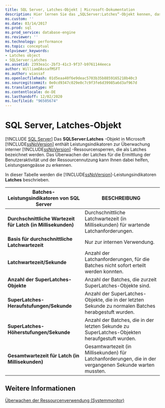 ```yaml
---
title: SQL Server, Latches-Objekt | Microsoft-Dokumentation
description: Hier lernen Sie das „SQLServer:Latches“-Objekt kennen, das Leistungsindikatoren zur Überwachung interner SQL Server-Ressourcensperren bereitstellt, die als Latches bezeichnet werden.
ms.custom: ''
ms.date: 03/14/2017
ms.prod: sql
ms.prod_service: database-engine
ms.reviewer: ''
ms.technology: performance
ms.topic: conceptual
helpviewer_keywords:
- Latches object
- SQLServer:Latches
ms.assetid: 2393ea1c-2bf3-41c3-9f37-b9761144eeca
author: WilliamDAssafMSFT
ms.author: wiassaf
ms.openlocfilehash: 01d5eaa40f6e9deac5703b35b8859165218b40c3
ms.sourcegitcommit: 0e0cd9347c029e0c7c9f3fe6d39985a6d3af967d
ms.translationtype: HT
ms.contentlocale: de-DE
ms.lasthandoff: 12/02/2020
ms.locfileid: "96505674"
---
```

# <a name="sql-server-latches-object"></a>SQL Server, Latches-Objekt
 [!INCLUDE [SQL Server](../../includes/applies-to-version/sqlserver.md)]
  Das **SQLServer:Latches** -Objekt in Microsoft [!INCLUDE[ssNoVersion](../../includes/ssnoversion-md.md)] enthält Leistungsindikatoren zur Überwachung interner [!INCLUDE[ssNoVersion](../../includes/ssnoversion-md.md)] -Ressourcensperren, die als Latches bezeichnet werden. Das Überwachen der Latches für die Ermittlung der Benutzeraktivität und der Ressourcennutzung kann Ihnen dabei helfen, Leistungsengpässe zu erkennen.  
  
 In dieser Tabelle werden die [!INCLUDE[ssNoVersion](../../includes/ssnoversion-md.md)]-Leistungsindikatoren **Latches** beschrieben.  
  
|Batches-Leistungsindikatoren von SQL Server|BESCHREIBUNG|  
|---------------------------------|-----------------|  
|**Durchschnittliche Wartezeit für Latch (in Millisekunden)**|Durchschnittliche Latchwartezeit (in Millisekunden) für wartende Latchanforderungen.|  
|**Basis für durchschnittliche Latchwartezeit**|Nur zur internen Verwendung.| 
|**Latchwartezeit/Sekunde**|Anzahl der Latchanforderungen, für die Batches nicht sofort erteilt werden konnten.|  
|**Anzahl der SuperLatches-Objekte**|Anzahl der Batches, die zurzeit SuperLatches-Objekte sind.|  
|**SuperLatches-Heraufstufungen/Sekunde**|Anzahl der SuperLatches-Objekte, die in der letzten Sekunde zu normalen Batches herabgestuft wurden.|  
|**SuperLatches-Höherstufungen/Sekunde**|Anzahl der Batches, die in der letzten Sekunde zu SuperLatches-Objekten heraufgestuft wurden.|  
|**Gesamtwartezeit für Latch (in Millisekunden)**|Gesamtwartezeit (in Millisekunden) für Latchanforderungen, die in der vergangenen Sekunde warten mussten.|  
  
## <a name="see-also"></a>Weitere Informationen  
 [Überwachen der Ressourcenverwendung &#40;Systemmonitor&#41;](../../relational-databases/performance-monitor/monitor-resource-usage-system-monitor.md)  
  
  
